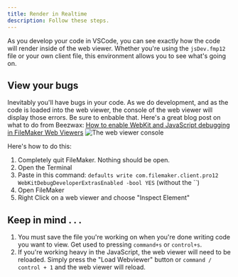 ```yaml
---
title: Render in Realtime
description: Follow these steps.
---
```


As you develop your code in VSCode, you can see exactly how the code will render inside of the web viewer. Whether you're using the `jsDev.fmp12` file or your own client file, this environment allows you to see what's going on.

## View your bugs

Inevitably you'll have bugs in your code. As we do development, and as the code is loaded into the web viewer, the console of the web viewer will display those errors. Be sure to enbable that. Here's a great blog post on what to do from Beezwax: [How to enable WebKit and JavaScript debugging in FileMaker Web Viewers](https://blog.beezwax.net/how-to-enable-webkit-and-javascript-debugging-in-filemaker-web-viewers/)
![The web viewer console](/img/Console.png)

Here's how to do this:

1. Completely quit FileMaker. Nothing should be open.
2. Open the Terminal
3. Paste in this command: `defaults write com.filemaker.client.pro12 WebKitDebugDeveloperExtrasEnabled -bool YES` (without the ``)
4. Open FileMaker
5. Right Click on a web viewer and choose "Inspect Element"

## Keep in mind . . .

1. You must save the file you're working on when you're done writing code you want to view. Get used to pressing `command+s` or `control+s`.
2. If you're working heavy in the JavaScript, the web viewer will need to be reloaded. Simply press the "Load Webviewer" button or `command / control + 1` and the web viewer will reload.

